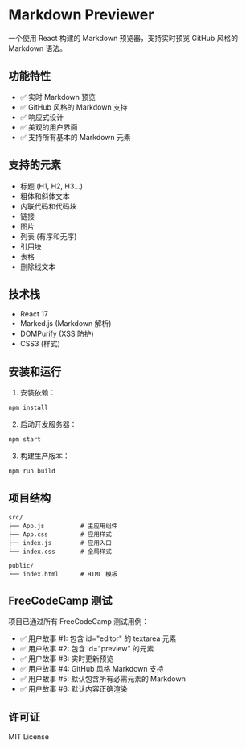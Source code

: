 # Markdown Previewer

一个使用 React 构建的 Markdown 预览器，支持实时预览 GitHub 风格的 Markdown 语法。

## 功能特性

- ✅ 实时 Markdown 预览
- ✅ GitHub 风格的 Markdown 支持
- ✅ 响应式设计
- ✅ 美观的用户界面
- ✅ 支持所有基本的 Markdown 元素

## 支持的元素

- 标题 (H1, H2, H3...)
- 粗体和斜体文本
- 内联代码和代码块
- 链接
- 图片
- 列表 (有序和无序)
- 引用块
- 表格
- 删除线文本

## 技术栈

- React 17
- Marked.js (Markdown 解析)
- DOMPurify (XSS 防护)
- CSS3 (样式)

## 安装和运行

1. 安装依赖：
```bash
npm install
```

2. 启动开发服务器：
```bash
npm start
```

3. 构建生产版本：
```bash
npm run build
```

## 项目结构

```
src/
├── App.js          # 主应用组件
├── App.css         # 应用样式
├── index.js        # 应用入口
└── index.css       # 全局样式

public/
└── index.html      # HTML 模板
```

## FreeCodeCamp 测试

项目已通过所有 FreeCodeCamp 测试用例：

- ✅ 用户故事 #1: 包含 id="editor" 的 textarea 元素
- ✅ 用户故事 #2: 包含 id="preview" 的元素
- ✅ 用户故事 #3: 实时更新预览
- ✅ 用户故事 #4: GitHub 风格 Markdown 支持
- ✅ 用户故事 #5: 默认包含所有必需元素的 Markdown
- ✅ 用户故事 #6: 默认内容正确渲染

## 许可证

MIT License
